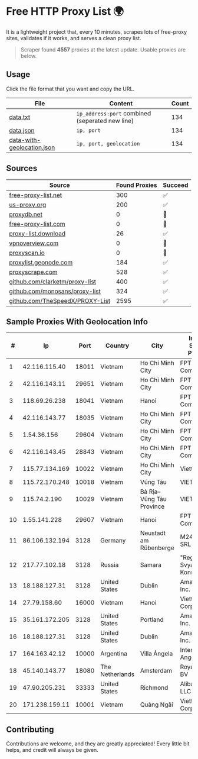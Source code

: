 
# Free HTTP Proxy List 🌍

It is a lightweight project that, every 10 minutes, scrapes lots of free-proxy sites, validates if it works, and serves a clean proxy list.


> Scraper found **4557** proxies at the latest update. Usable proxies are below.

## Usage

Click the file format that you want and copy the URL.


|File|Content|Count|
|----|-------|-----|
|[data.txt](https://raw.githubusercontent.com/themiralay/Proxy-List-World/master/data.txt)|`ip_address:port` combined (seperated new line)|134|
|[data.json](https://raw.githubusercontent.com/themiralay/Proxy-List-World/master/data.json)|`ip, port`|134|
|[data-with-geolocation.json](https://raw.githubusercontent.com/themiralay/Proxy-List-World/master/data-with-geolocation.json)|`ip, port, geolocation`|134|

## Sources

|Source|Found Proxies|Succeed|
|------|-------------|-------|
|[free-proxy-list.net](https://free-proxy-list.net)|300|✅|
|[us-proxy.org](https://www.us-proxy.org)|200|✅|
|[proxydb.net](http://proxydb.net)|0|🚫|
|[free-proxy-list.com](https://free-proxy-list.com/?page=&port=&type%5B%5D=http&type%5B%5D=https&up_time=0&search=Search)|0|🚫|
|[proxy-list.download](https://www.proxy-list.download/HTTP)|26|✅|
|[vpnoverview.com](https://vpnoverview.com/privacy/anonymous-browsing/free-proxy-servers)|0|🚫|
|[proxyscan.io](https://www.proxyscan.io)|0|🚫|
|[proxylist.geonode.com](https://proxylist.geonode.com/api/proxy-list?limit=300&page=1&sort_by=lastChecked&sort_type=desc&protocols=http,https)|184|✅|
|[proxyscrape.com](https://api.proxyscrape.com/v2/?request=displayproxies&protocol=http&timeout=10000&country=all&ssl=all&anonymity=all)|528|✅|
|[github.com/clarketm/proxy-list](https://raw.githubusercontent.com/clarketm/proxy-list/master/proxy-list-raw.txt)|400|✅|
|[github.com/monosans/proxy-list](https://raw.githubusercontent.com/monosans/proxy-list/main/proxies/http.txt)|324|✅|
|[github.com/TheSpeedX/PROXY-List](https://raw.githubusercontent.com/TheSpeedX/PROXY-List/master/http.txt)|2595|✅|


## Sample Proxies With Geolocation Info

|#|Ip|Port|Country|City|Internet Service Provider|
|-|--|----|-------|----|-------------------------|
|1|42.116.115.40|18011|Vietnam|Ho Chi Minh City|FPT Telecom Company|
|2|42.116.143.11|29651|Vietnam|Ho Chi Minh City|FPT Telecom Company|
|3|118.69.26.238|18041|Vietnam|Hanoi|FPT Telecom Company|
|4|42.116.143.77|18035|Vietnam|Ho Chi Minh City|FPT Telecom Company|
|5|1.54.36.156|29604|Vietnam|Ho Chi Minh City|FPT Telecom Company|
|6|42.116.143.45|28843|Vietnam|Ho Chi Minh City|FPT Telecom Company|
|7|115.77.134.169|10022|Vietnam|Ho Chi Minh City|Viettel Group|
|8|115.72.170.248|10018|Vietnam|Vũng Tàu|VIETELmetro|
|9|115.74.2.190|10029|Vietnam|Bà Rịa–Vũng Tàu Province|VIETELxdsl|
|10|1.55.141.228|29607|Vietnam|Hanoi|FPT Telecom Company|
|11|86.106.132.194|3128|Germany|Neustadt am Rübenberge|M247 Europe SRL|
|12|217.77.102.18|3128|Russia|Samara|"Region Svyaz Konsalt" LLC|
|13|18.188.127.31|3128|United States|Dublin|Amazon.com, Inc.|
|14|27.79.158.60|16000|Vietnam|Hanoi|Viettel Corporation|
|15|35.161.172.205|3128|United States|Portland|Amazon.com, Inc.|
|16|18.188.127.31|3128|United States|Dublin|Amazon.com, Inc.|
|17|164.163.42.12|10000|Argentina|Villa Ángela|Interret Villa Angela SRL|
|18|45.140.143.77|18080|The Netherlands|Amsterdam|RoyaleHosting BV|
|19|47.90.205.231|33333|United States|Richmond|Alibaba.com LLC|
|20|171.238.159.11|10001|Vietnam|Quảng Ngãi|Viettel Corporation|



## Contributing

Contributions are welcome, and they are greatly appreciated! Every
little bit helps, and credit will always be given.


